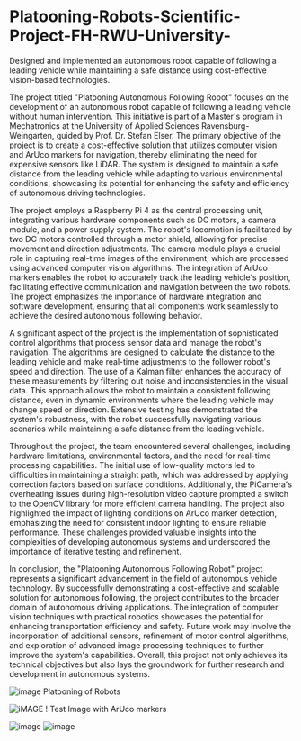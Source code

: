 # Platooning-Robots-Scientific-Project-FH-RWU-University-
Designed and implemented an autonomous robot capable of following a leading vehicle while maintaining a safe distance using cost-effective vision-based technologies.

The project titled "Platooning Autonomous Following Robot" focuses on the development of an autonomous robot capable of following a leading vehicle without human intervention. This initiative is part of a Master's program in Mechatronics at the University of Applied Sciences Ravensburg-Weingarten, guided by Prof. Dr. Stefan Elser. The primary objective of the project is to create a cost-effective solution that utilizes computer vision and ArUco markers for navigation, thereby eliminating the need for expensive sensors like LiDAR. The system is designed to maintain a safe distance from the leading vehicle while adapting to various environmental conditions, showcasing its potential for enhancing the safety and efficiency of autonomous driving technologies.

The project employs a Raspberry Pi 4 as the central processing unit, integrating various hardware components such as DC motors, a camera module, and a power supply system. The robot's locomotion is facilitated by two DC motors controlled through a motor shield, allowing for precise movement and direction adjustments. The camera module plays a crucial role in capturing real-time images of the environment, which are processed using advanced computer vision algorithms. The integration of ArUco markers enables the robot to accurately track the leading vehicle's position, facilitating effective communication and navigation between the two robots. The project emphasizes the importance of hardware integration and software development, ensuring that all components work seamlessly to achieve the desired autonomous following behavior.

A significant aspect of the project is the implementation of sophisticated control algorithms that process sensor data and manage the robot's navigation. The algorithms are designed to calculate the distance to the leading vehicle and make real-time adjustments to the follower robot's speed and direction. The use of a Kalman filter enhances the accuracy of these measurements by filtering out noise and inconsistencies in the visual data. This approach allows the robot to maintain a consistent following distance, even in dynamic environments where the leading vehicle may change speed or direction. Extensive testing has demonstrated the system's robustness, with the robot successfully navigating various scenarios while maintaining a safe distance from the leading vehicle.

Throughout the project, the team encountered several challenges, including hardware limitations, environmental factors, and the need for real-time processing capabilities. The initial use of low-quality motors led to difficulties in maintaining a straight path, which was addressed by applying correction factors based on surface conditions. Additionally, the PiCamera's overheating issues during high-resolution video capture prompted a switch to the OpenCV library for more efficient camera handling. The project also highlighted the impact of lighting conditions on ArUco marker detection, emphasizing the need for consistent indoor lighting to ensure reliable performance. These challenges provided valuable insights into the complexities of developing autonomous systems and underscored the importance of iterative testing and refinement.

In conclusion, the "Platooning Autonomous Following Robot" project represents a significant advancement in the field of autonomous vehicle technology. By successfully demonstrating a cost-effective and scalable solution for autonomous following, the project contributes to the broader domain of autonomous driving applications. The integration of computer vision techniques with practical robotics showcases the potential for enhancing transportation efficiency and safety. Future work may involve the incorporation of additional sensors, refinement of motor control algorithms, and exploration of advanced image processing techniques to further improve the system's capabilities. Overall, this project not only achieves its technical objectives but also lays the groundwork for further research and development in autonomous systems.

![image](https://github.com/user-attachments/assets/0efb2619-3b99-4734-9367-aff14cc3619d)
Platooning of Robots

![iMAGE !](https://github.com/user-attachments/assets/eae1442c-e345-4cbd-bba6-05cc501e34a9)
Test Image with ArUco markers

![image](https://github.com/user-attachments/assets/58ee5c3c-9acf-4b20-83da-b1b07d3438a5) ![image](https://github.com/user-attachments/assets/36d54619-5a44-4606-b309-aafe5cbd5f83)


